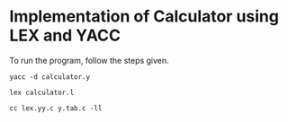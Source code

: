 # Implementation of Calculator using LEX and YACC
To run the program, follow the steps given.

```
yacc -d calculator.y

lex calculator.l

cc lex.yy.c y.tab.c -ll
```